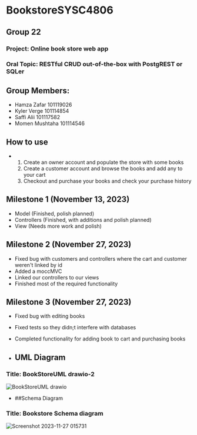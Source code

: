 # BookstoreSYSC4806

## Group 22
### Project: Online book store web app 
### Oral Topic: RESTful CRUD out-of-the-box with PostgREST or SQLer

## Group Members:
- Hamza Zafar 101119026
- Kyler Verge 101114854
- Saffi Alii 101117582
- Momen Mushtaha 101114546

## How to use
- 1) Create an owner account and populate the store with some books
  2) Create a customer account and browse the books and add any to your cart
  3) Checkout and purchase your books and check your purchase history

## Milestone 1 (November 13, 2023)
- Model (Finished, polish planned)
- Controllers (Finished, with additions and polish planned)
- View (Needs more work and polish)


## Milestone 2 (November 27, 2023)
- Fixed bug with customers and controllers where the cart and customer weren't linked by id
- Added a moccMVC
- Linked our controllers to our views
- Finished most of the required functionality


## Milestone 3 (November 27, 2023)
- Fixed bug with editing books
- Fixed tests so they didn;t interfere with databases
- Completed functionality for adding book to cart and purchasing books



- ## UML Diagram
### Title: BookStoreUML drawio-2
![BookStoreUML drawio](https://github.com/Hamzaman10/BookstoreSYSC4806/assets/91337509/0a211776-1c9d-4363-b2f6-5f59bdc88151)

- ##Schema Diagram
### Title: Bookstore Schema diagram
![Screenshot 2023-11-27 015731](https://github.com/Hamzaman10/BookstoreSYSC4806/assets/91337509/d2609994-f557-4aba-8142-268438ba7b14)
